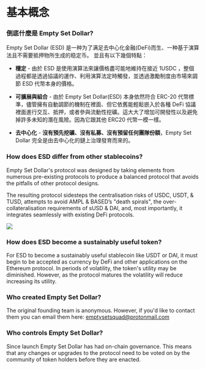 # 基本概念

### 倒底什麼是 Empty Set Dollar?

Empty Set Dollar (ESD) 是一种为了满足去中心化金融(DeFi)而生、一种基于演算法且不需要抵押物所生成的稳定币。 並且有以下幾個特點：

- **穩定** - 由於 ESD 是使用演算法來讓價格盡可能地維持在接近 1USDC ，整個過程都是透過協議的運作、利用演算法定時觸發，並透過激勵制度由市場來調節 ESD 代幣本身的價格。

- **可擴展與組合** - 由於 Empty Set Dollar(ESD) 本身依然符合 ERC-20 代幣標準，儘管擁有自動調節的機制在裡面、但它依舊能輕鬆嵌入於各種 DeFi 協議裡面進行交互、抵押，或者參與流動性挖礦。這大大了增加可開發性以及避免掉許多未知的潛在風險。因為它跟其他 ERC20 代幣一模一樣。

- **去中心化** - **沒有預先挖礦、沒有私募、沒有預留任何團隊份額**，Empty Set Dollar 完全是由去中心化的鏈上治理發育而來的。

### How does ESD differ from other stablecoins?

Empty Set Dollar's protocol was designed by taking elements from numerous pre-existing protocols to produce a balanced protocol that avoids the pitfalls of other protocol designs.

The resulting protocol sidesteps the centralisation risks of USDC, USDT, & TUSD, attempts to avoid AMPL & BASED’s "death spirals", the over-collateralisation requirements of sUSD & DAI, and, most importantly, it integrates seamlessly with existing DeFi protocols.

![](/esd-comparison.png)

### How does ESD become a sustainably useful token?

For ESD to become a sustainably useful stablecoin like USDT or DAI, it must begin to be accepted as currency by DeFi and other applications on the Ethereum protocol. In periods of volatility, the token's utility may be diminished. However, as the protocol matures the volatility will reduce increasing its utility.

### Who created Empty Set Dollar?

The original founding team is anonymous. However, if you'd like to contact them you can email them here: emptysetsquad@protonmail.com

### Who controls Empty Set Dollar?

Since launch Empty Set Dollar has had on-chain governance. This means that any changes or upgrades to the protocol need to be voted on by the community of token holders before they are enacted.
